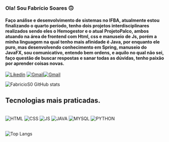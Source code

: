 ### Ola! Sou Fabrício Soares 🙃

#### Faço análise e desenvolvimento de sistemas no IFBA, atualmente estou finalizando o quarto período, tenho dois projetos interdisciplinares realizados sendo eles o Hemogestor e o atual ProjetoPalco, ambos atuando na área de frontend com Html, css e manuseio de Js, porém a minha linguagem na qual tenho mais afinidade é Java, por enquanto ele puro, mas desenvolvendo conhecimento em Spring, manuseio do JavaFX, sou comunicativo, entendo bem ordens, e aquilo no qual não sei, faço questão de buscar respostas e sanar todas as dúvidas, tenho paixão por aprender coisas novas.
[![Likedin](https://img.shields.io/badge/LinkedIn-0077B5?style=for-the-badge&logo=linkedin&logoColor=white)](https://www.linkedin.com/in/fabr%C3%ADcio-soares-oliveira-125984239/)
[![Gmail](https://img.shields.io/badge/Gmail-D14836?style=for-the-badge&logo=gmail&logoColor=white)](fsoliveira899@gmail.com)[![Gmail](https://img.shields.io/badge/Instagram-E4405F?style=for-the-badge&logo=instagram&logoColor=white)](https://www.instagram.com/foliveira_99)

![FabricioS0 GitHub stats](https://github-readme-stats.vercel.app/api?username=FabricioS0&show_icons=true&theme=cobalt)

## Tecnologias mais praticadas.

<div style="display: inline_block"><br/>
 <img align="center" alt="HTML" src="https://img.shields.io/badge/HTML-239120?style=for-the-badge&logo=html5&logoColor=white"/>
 <img align="center" alt="CSS" src="https://img.shields.io/badge/CSS-239120?&style=for-the-badge&logo=css3&logoColor=white"/>
 <img align="center" alt="JS" src="https://img.shields.io/badge/JavaScript-F7DF1E?style=for-the-badge&logo=javascript&logoColor=black"/>
 <img align="center" alt="JAVA" src="https://img.shields.io/badge/Java-ED8B00?style=for-the-badge&logo=openjdk&logoColor=white"/>
 <img align="center" alt="MYSQL" src="https://img.shields.io/badge/MySQL-00000F?style=for-the-badge&logo=mysql&logoColor=white"/>
 
 <img align="center" alt="PYTHON" src="https://img.shields.io/badge/Python-3776AB?style=for-the-badge&logo=python&logoColor=white"/>
</div>
<br/>

![Top Langs](https://github-readme-stats.vercel.app/api/top-langs/?username=FabricioS0&layout=compact)

